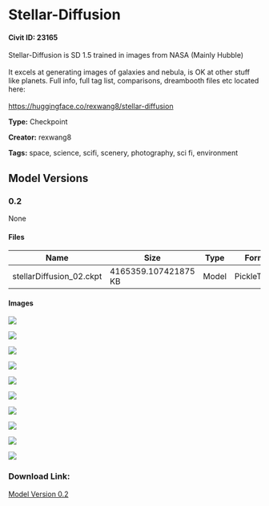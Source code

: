 # Stellar-Diffusion

#### Civit ID: 23165

<p>Stellar-Diffusion is SD 1.5 trained in images from NASA (Mainly Hubble)<br /><br />It excels at generating images of galaxies and nebula, is OK at other stuff like planets. Full info, full tag list, comparisons, dreambooth files etc located here:<br /><br /><a target="_blank" rel="ugc" href="https://huggingface.co/rexwang8/stellar-diffusion/tree/main">https://huggingface.co/rexwang8/stellar-diffusion</a></p>

**Type:** Checkpoint

**Creator:** rexwang8

**Tags:** space, science, scifi, scenery, photography, sci fi, environment

## Model Versions

### 0.2

None

#### Files

| Name | Size | Type | Format | Download Url | AutoV1 | AutoV2 | SHA256 | CRC32 | BLAKE3 |
| --- | --- | --- | --- | --- | --- | --- | --- | --- | --- |
| stellarDiffusion_02.ckpt | 4165359.107421875 KB | Model | PickleTensor | https://civitai.com/api/download/models/27667 | E02601F3 | 690E861A65 | 690E861A65E1F5139BD633D3EF5AD89AEB237AA12FF1BEAD0CB234041E6B1E33 | CE7EF078 | 1712427DEBCA8109829F7913DEE49972A9465FA851D6C1318F6B0224E222ABDB |

#### Images

<p><img src="https://image.civitai.com/xG1nkqKTMzGDvpLrqFT7WA/c6c9e881-1c27-4e4b-7944-e6d0e9187d00/width=450/304892.jpeg" /></p>

<p><img src="https://image.civitai.com/xG1nkqKTMzGDvpLrqFT7WA/be3ec63d-ca10-426c-4676-9a43892f1300/width=450/304902.jpeg" /></p>

<p><img src="https://image.civitai.com/xG1nkqKTMzGDvpLrqFT7WA/de6ed403-0e3d-4c3c-27c7-ab743a4c9c00/width=450/304901.jpeg" /></p>

<p><img src="https://image.civitai.com/xG1nkqKTMzGDvpLrqFT7WA/43820cdd-bd2f-4d16-1b7d-4334f7b0c800/width=450/304900.jpeg" /></p>

<p><img src="https://image.civitai.com/xG1nkqKTMzGDvpLrqFT7WA/5d9ac563-dd44-457a-2fb7-4bb64361f700/width=450/304899.jpeg" /></p>

<p><img src="https://image.civitai.com/xG1nkqKTMzGDvpLrqFT7WA/63a8403e-36bc-4d4c-4e41-86c08d3e6300/width=450/304898.jpeg" /></p>

<p><img src="https://image.civitai.com/xG1nkqKTMzGDvpLrqFT7WA/4e1aae91-757d-458e-d411-b578ba4cb200/width=450/304897.jpeg" /></p>

<p><img src="https://image.civitai.com/xG1nkqKTMzGDvpLrqFT7WA/cb64fb63-9a89-4ae8-278f-c72139444200/width=450/304896.jpeg" /></p>

<p><img src="https://image.civitai.com/xG1nkqKTMzGDvpLrqFT7WA/abe067e5-e3c5-46d0-c852-39a793beff00/width=450/304895.jpeg" /></p>

<p><img src="https://image.civitai.com/xG1nkqKTMzGDvpLrqFT7WA/0424370c-a70e-442d-43aa-3ea34f1b3000/width=450/304894.jpeg" /></p>

### Download Link:

[Model Version 0.2](https://civitai.com/api/download/models/27667)

